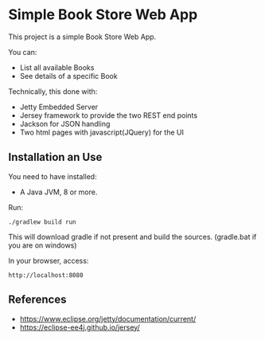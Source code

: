 # Simple Book Store Web App

This project is a simple Book Store Web App.

You can:
* List all available Books
* See details of a specific Book

Technically, this done with:
* Jetty Embedded Server
* Jersey framework to provide the two REST end points
* Jackson for JSON handling
* Two html pages with javascript(JQuery) for the UI

## Installation an Use
You need to have installed:
- A Java JVM, 8 or more.

Run:
```
./gradlew build run
```
This will download gradle if not present and build the sources.
(gradle.bat if you are on windows)

In your browser, access:
```
http://localhost:8080
```

## References
- https://www.eclipse.org/jetty/documentation/current/
- https://eclipse-ee4j.github.io/jersey/